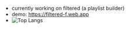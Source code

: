 - currently working on filtered (a playlist builder)
- demo: https://filtered-f.web.app
- ![Top Langs](https://github-readme-stats.vercel.app/api/top-langs/?username=rubb3rDucc&hide_progress=true)


<!--
**rubb3rDucc/rubb3rDucc** is a ✨ _special_ ✨ repository because its `README.md` (this file) appears on your GitHub profile.

Here are some ideas to get you started:

- 🔭 I’m currently working on ...
- 🌱 I’m currently learning ...
- 👯 I’m looking to collaborate on ...
- 🤔 I’m looking for help with ...
- 💬 Ask me about ...
- 📫 How to reach me: ...
- 😄 Pronouns: ...
- ⚡ Fun fact: ...
-->
